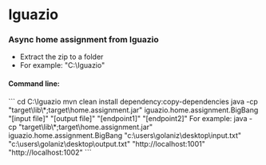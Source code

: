 # Iguazio
<h3>Async home assignment from Iguazio</h3>
<ul>
    <li>Extract the zip to a folder</li>
    <li>For example: "C:\Iguazio"</li>
</ul>

<h4>Command line:</h4> 
```
	cd C:\Iguazio
	mvn clean install dependency:copy-dependencies
	java -cp "target\lib\*;target\home.assignment.jar" iguazio.home.assignment.BigBang "[input file]" "[output file]" "[endpoint1]" "[endpoint2]"
	For example:
	java -cp "target\lib\*;target\home.assignment.jar" iguazio.home.assignment.BigBang "c:\users\golaniz\desktop\input.txt" "c:\users\golaniz\desktop\output.txt" "http://localhost:1001" "http://localhost:1002"
```
